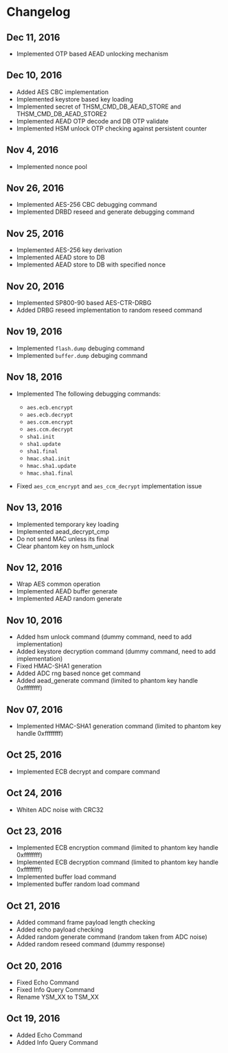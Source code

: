 # Changelog

## Dec 11, 2016
- Implemented OTP based AEAD unlocking mechanism

## Dec 10, 2016
- Added AES CBC implementation
- Implemented keystore based key loading
- Implemented secret of THSM_CMD_DB_AEAD_STORE and THSM_CMD_DB_AEAD_STORE2
- Implemented AEAD OTP decode and DB OTP validate
- Implemented HSM unlock OTP checking against persistent counter

## Nov 4, 2016
- Implemented nonce pool

## Nov 26, 2016
- Implemented AES-256 CBC debugging command
- Implemented DRBD reseed and generate debugging command

## Nov 25, 2016
- Implemented AES-256 key derivation
- Implemented AEAD store to DB
- Implemented AEAD store to DB with specified nonce

## Nov 20, 2016
- Implemented SP800-90 based AES-CTR-DRBG
- Added DRBG reseed implementation to random reseed command 

## Nov 19, 2016
- Implemented `flash.dump` debuging command
- Implemented `buffer.dump` debuging command
## Nov 18, 2016
- Implemented The following debugging commands:

    - `aes.ecb.encrypt`
    - `aes.ecb.decrypt`
    - `aes.ccm.encrypt`
    - `aes.ccm.decrypt`
    - `sha1.init`
    - `sha1.update`
    - `sha1.final`
    - `hmac.sha1.init`
    - `hmac.sha1.update`
    - `hmac.sha1.final`
- Fixed `aes_ccm_encrypt` and `aes_ccm_decrypt` implementation issue


## Nov 13, 2016
- Implemented temporary key loading
- Implemented aead_decrypt_cmp
- Do not send MAC unless its final
- Clear phantom key on hsm_unlock

## Nov 12, 2016
- Wrap AES common operation
- Implemented AEAD buffer generate
- Implemented AEAD random generate

## Nov 10, 2016
- Added hsm unlock command (dummy command, need to add implementation)
- Added keystore decryption command (dummy command, need to add implementation)
- Fixed HMAC-SHA1 generation
- Added ADC rng based nonce get command
- Added aead_generate command (limited to phantom key handle 0xffffffff)

## Nov 07, 2016
- Implemented HMAC-SHA1 generation command (limited to phantom key handle 0xffffffff)

## Oct 25, 2016
 - Implemented ECB decrypt and compare command

## Oct 24, 2016
- Whiten ADC noise with CRC32

## Oct 23, 2016
- Implemented ECB encryption command (limited to phantom key handle 0xffffffff)
- Implemented ECB decryption command (limited to phantom key handle 0xffffffff)
- Implemented buffer load command
- Implemented buffer random load command

## Oct 21, 2016
- Added command frame payload length checking
- Added echo payload checking
- Added random generate command (random taken from ADC noise)
- Added random reseed command (dummy response)

## Oct 20, 2016
- Fixed Echo Command
- Fixed Info Query Command
- Rename YSM_XX to TSM_XX

## Oct 19, 2016
- Added Echo Command
- Added Info Query Command

